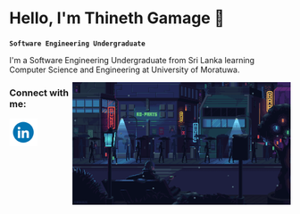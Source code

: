 # Hello, I'm Thineth Gamage 👋

**`Software Engineering Undergraduate`**

I'm a Software Engineering Undergraduate from Sri Lanka learning Computer Science and Engineering at University of Moratuwa.

<img align='right' src=src\gif1.gif height='220'/>

<h3> Connect with me: </h3>
<p align='left'>
<a href='www.linkedin.com/in/thineth-gamage-3212aa320' target='black'><img src=src\linkedin.gif height='50' align='center'/></a>
</p>
<!--
**3nethz/3nethz** is a ✨ _special_ ✨ repository because its `README.md` (this file) appears on your GitHub profile.

Here are some ideas to get you started:

- 🔭 I’m currently working on ...
- 🌱 I’m currently learning ...
- 👯 I’m looking to collaborate on ...
- 🤔 I’m looking for help with ...
- 💬 Ask me about ...
- 📫 How to reach me: ...
- 😄 Pronouns: ...
- ⚡ Fun fact: ...
-->
